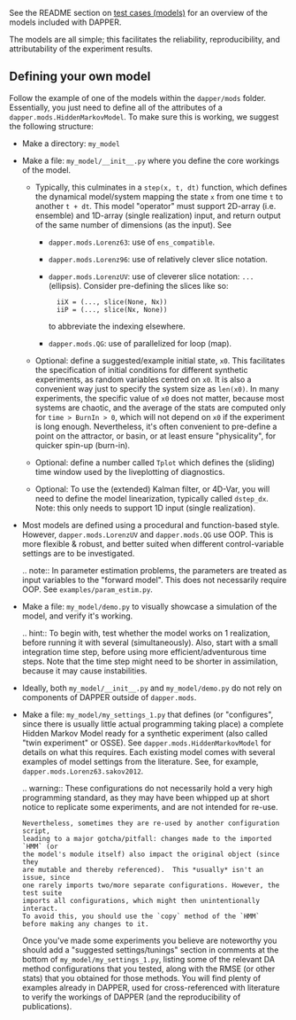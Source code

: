See the README section on
[test cases (models)](https://github.com/nansencenter/DAPPER#Test-cases-models)
for an overview of the models included with DAPPER.

The models are all simple;
this facilitates the reliability, reproducibility, and attributability
of the experiment results.

## Defining your own model

Follow the example of one of the models within the `dapper/mods` folder.
Essentially, you just need to define all of the attributes of a
`dapper.mods.HiddenMarkovModel`.
To make sure this is working, we suggest the following structure:

- Make a directory: `my_model`

- Make a file: `my_model/__init__.py` where you define the core
  workings of the model.
    - Typically, this culminates in a `step(x, t, dt)` function,
      which defines the dynamical model/system mapping the state `x`
      from one time `t` to another `t + dt`.
      This model "operator" must support 2D-array (i.e. ensemble)
      and 1D-array (single realization) input, and return output of the same
      number of dimensions (as the input).
      See

        - `dapper.mods.Lorenz63`: use of `ens_compatible`.
        - `dapper.mods.Lorenz96`: use of relatively clever slice notation.
        - `dapper.mods.LorenzUV`: use of cleverer slice notation: `...` (ellipsis).
          Consider pre-defining the slices like so:

                iiX = (..., slice(None, Nx))
                iiP = (..., slice(Nx, None))

            to abbreviate the indexing elsewhere.

        - `dapper.mods.QG`: use of parallelized for loop (map).

    - Optional: define a suggested/example initial state, `x0`.
      This facilitates the specification of initial conditions for different synthetic
      experiments, as random variables centred on `x0`.  It is also a
      convenient way just to specify the system size as `len(x0)`.  In many
      experiments, the specific value of `x0` does not matter, because most
      systems are chaotic, and the average of the stats are computed only for
      `time > BurnIn > 0`, which will not depend on `x0` if the experiment is
      long enough.  Nevertheless, it's often convenient to pre-define a point
      on the attractor, or basin, or at least ensure "physicality", for
      quicker spin-up (burn-in).

    - Optional: define a number called `Tplot` which defines
      the (sliding) time window used by the liveplotting of diagnostics.

    - Optional: To use the (extended) Kalman filter, or 4D-Var,
      you will need to define the model linearization, typically called `dstep_dx`.
      Note: this only needs to support 1D input (single realization).

- Most models are defined using a procedural and function-based style.
  However, `dapper.mods.LorenzUV` and `dapper.mods.QG` use OOP.
  This is more flexible & robust, and better suited when different
  control-variable settings are to be investigated.

    .. note::
        In parameter estimation problems, the parameters are treated as input
        variables to the "forward model". This does not necessarily require
        OOP. See `examples/param_estim.py`.

- Make a file: `my_model/demo.py` to visually showcase
  a simulation of the model, and verify it's working.

    .. hint::
        To begin with, test whether the model works on 1 realization,
        before running it with several (simultaneously).
        Also, start with a small integration time step,
        before using more efficient/adventurous time steps.
        Note that the time step might need to be shorter in assimilation,
        because it may cause instabilities.

- Ideally, both `my_model/__init__.py` and `my_model/demo.py`
  do not rely on components of DAPPER outside of `dapper.mods`.

- Make a file: `my_model/my_settings_1.py` that defines
    (or "configures", since there is usually little actual programming taking place)
    a complete Hidden Markov Model ready for a synthetic experiment
    (also called "twin experiment" or OSSE).
    See `dapper.mods.HiddenMarkovModel` for details on what this requires.
    Each existing model comes with several examples of model settings from the literature.
    See, for example, `dapper.mods.Lorenz63.sakov2012`.

    .. warning::
      These configurations do not necessarily hold a very high programming standard,
      as they may have been whipped up at short notice to replicate some experiments,
      and are not intended for re-use.

      Nevertheless, sometimes they are re-used by another configuration script,
      leading to a major gotcha/pitfall: changes made to the imported `HMM` (or
      the model's module itself) also impact the original object (since they
      are mutable and thereby referenced).  This *usually* isn't an issue, since
      one rarely imports two/more separate configurations. However, the test suite
      imports all configurations, which might then unintentionally interact.
      To avoid this, you should use the `copy` method of the `HMM`
      before making any changes to it.

    Once you've made some experiments you believe are noteworthy you should add a
    "suggested settings/tunings" section in comments at the bottom of
    `my_model/my_settings_1.py`, listing some of the relevant DA method
    configurations that you tested, along with the RMSE (or other stats) that
    you obtained for those methods.  You will find plenty of examples already in
    DAPPER, used for cross-referenced with literature to verify the workings of DAPPER
    (and the reproducibility of publications).
